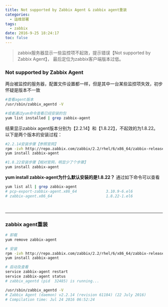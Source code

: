 ```yaml
---
title: Not supported by Zabbix Agent & zabbix agent重装
categories:
  - 运维部署
tags:
  - zabbix
date: 2016-9-25 18:24:17
toc: false
---
```


> zabbix服务器显示一些监控项不起效，提示错误【Not supported by Zabbix Agent】，
最后定位为zabbix客户端版本过低。

### Not supported by Zabbix Agent

两台被监控的服务器，配置文件设置都一样，但是其中一台某些监控项失效，初步怀疑是版本不一致
```bash
#查看agent版本
/usr/sbin/zabbix_agentd -V

#或者通过yum命令查看已经安装的包
yum list installed | grep zabbix-agent
```

<!-- more -->

结果显示zabbix agent版本分别为【2.2.14】和【1.8.22】，不起效的为1.8.22。
以下是两个版本的安装过程：
```bash
#2.2.14安装步骤【参照官网】
rpm -ivh http://repo.zabbix.com/zabbix/2.2/rhel/6/x86_64/zabbix-release-2.2-1.el6.noarch.rpm
yum install zabbix-agent

#1.8.22安装步骤【相对官网，明显少了个步骤】
yum install zabbix-agent
```


**yum install zabbix-agent为什么默认安装的是1.8.22？**
通过如下命令可以查看
```bash
yum list all | grep zabbix-agent
# pcp-export-zabbix-agent.x86_64             3.10.9-6.el6                 base    
# zabbix-agent.x86_64                        1.8.22-1.el6                 epel
```

<br/>

---

### zabbix agent重装
```bash
# 卸载
yum remove zabbix-agent

# 安装
rpm -ivh http://repo.zabbix.com/zabbix/2.2/rhel/6/x86_64/zabbix-release-2.2-1.el6.noarch.rpm
yum install zabbix-agent

# 启动及查看
service zabbix-agent restart
service zabbix-agent status
# zabbix_agentd (pid  32485) is running...

/usr/sbin/zabbix_agentd -V
# Zabbix Agent (daemon) v2.2.14 (revision 61184) (22 July 2016)
# Compilation time: Jul 24 2016 06:52:24

```


